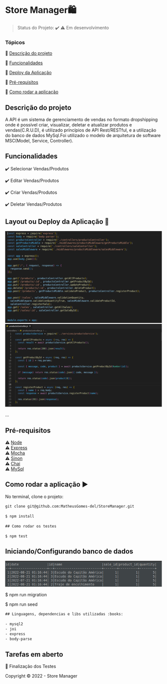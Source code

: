 <h1>Store Manager🛍️</h1> 

> Status do Projeto: :heavy_check_mark: :warning: Em desenvolvimento

### Tópicos 

:small_blue_diamond: [Descrição do projeto](#descrição-do-projeto)

:small_blue_diamond: [Funcionalidades](#funcionalidades)

:small_blue_diamond: [Deploy da Aplicação](#deploy-da-aplicação-dash)

:small_blue_diamond: [Pré-requisitos](#pré-requisitos)

:small_blue_diamond: [Como rodar a aplicação](#como-rodar-a-aplicação-arrow_forward)

## Descrição do projeto 

<p align="justify">

A API é um sistema de gerenciamento de vendas no formato dropshipping onde é possível criar, visualizar, deletar e atualizar produtos e vendas(C.R.U.D), é utilizado príncípios de API Rest/RESTful,
e a utilização do banco de dados MySql.Foi utilizado o modelo de arquitetura de software MSC(Model, Service, Controller).
</p>

## Funcionalidades

:heavy_check_mark: Selecionar Vendas/Produtos

:heavy_check_mark: Editar Vendas/Produtos

:heavy_check_mark: Criar Vendas/Produtos

:heavy_check_mark: Deletar Vendas/Produtos  

## Layout ou Deploy da Aplicação :dash:

<img src='https://github.com/MatheusGomes-del/StoreManager/blob/matheus-santos-store-manager/images/app.png'>
<img src='https://github.com/MatheusGomes-del/StoreManager/blob/matheus-santos-store-manager/images/controller.png'>

... 

## Pré-requisitos

:warning: [Node](https://nodejs.org/en/download/) <br>
:warning: [Express](https://expressjs.com/) <br>
:warning: [Mocha](https://mochajs.org/) <br>
:warning: [Sinon](https://sinonjs.org/) <br>
:warning: [Chai](https://www.chaijs.com/) <br>
:warning: [MySql](https://www.mysql.com/)

## Como rodar a aplicação :arrow_forward:

No terminal, clone o projeto: 

```
git clone git@github.com:MatheusGomes-del/StoreManager.git

$ npm install

## Como rodar os testes

$ npm test

```
## Iniciando/Configurando banco de dados

<img src='https://github.com/MatheusGomes-del/StoreManager/blob/matheus-santos-store-manager/images/db.png'>

$ npm run migration

$ npm run seed

```
## Linguagens, dependencias e libs utilizadas :books:

- mysql2
- joi
- express
- body-parse

```
## Tarefas em aberto

:memo: Finalização dos Testes 

Copyright :copyright: 2022 - Store Manager
